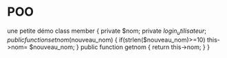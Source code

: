 # POO
 une petite démo
 class member
 {
 private $nom;
 private $login_utilisateur;
 public function setnom($nouveau_nom)
 {
 if(strlen($nouveau_nom)>=10)
 this->nom= $nouveau_nom;
 }
 public function getnom
 {
 return this->nom;
 }
}
